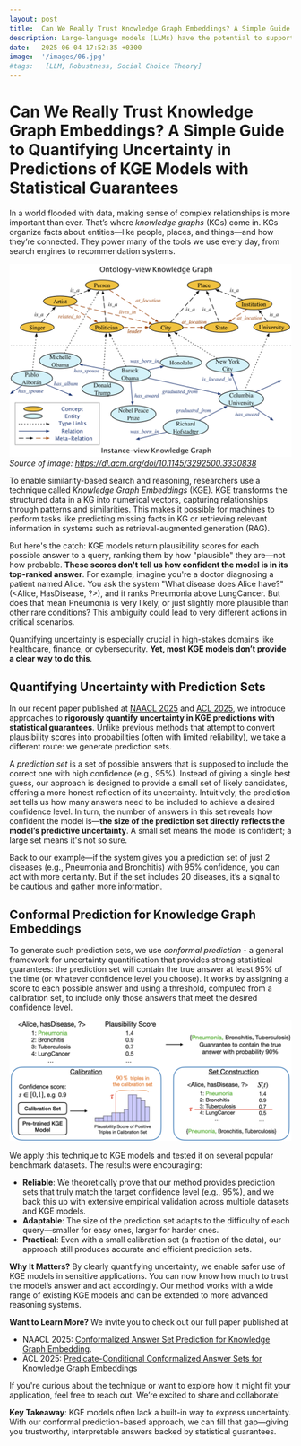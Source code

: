 ```yaml
---
layout: post
title:  Can We Really Trust Knowledge Graph Embeddings? A Simple Guide to Quantifying Uncertainty in Predictions of KGE Models with Statistical Guarantees
description: Large-language models (LLMs) have the potential to support a wide range of applications. However, they are ill-suited for query answering in high-stake domains like medicine because they generate answers at random and their answers are typically not robust - even the same query can result in different answers when prompted multiple times.
date:   2025-06-04 17:52:35 +0300
image:  '/images/06.jpg'
#tags:   [LLM, Robustness, Social Choice Theory]
---
```

# Can We Really Trust Knowledge Graph Embeddings? A Simple Guide to Quantifying Uncertainty in Predictions of KGE Models with Statistical Guarantees

In a world flooded with data, making sense of complex relationships is more important than ever. That’s where *knowledge graphs* (KGs) come in. KGs organize facts about entities—like people, places, and things—and how they’re connected. They power many of the tools we use every day, from search engines to recommendation systems.

![KG overview](/images/KG_overview.png)
*Source of image: https://dl.acm.org/doi/10.1145/3292500.3330838*

To enable similarity-based search and reasoning, researchers use a technique called *Knowledge Graph Embeddings* (KGE). KGE transforms the structured data in a KG into numerical vectors, capturing relationships through patterns and similarities. This makes it possible for machines to perform tasks like predicting missing facts in KG or retrieving relevant information in systems such as retrieval-augmented generation (RAG).

But here's the catch: KGE models return plausibility scores for each possible answer to a query, ranking them by how "plausible" they are—not how probable. **These scores don't tell us how confident the model is in its top-ranked answer**. For example, imagine you're a doctor diagnosing a patient named Alice. You ask the system "What disease does Alice have?" (<Alice, HasDisease, ?>), and it ranks Pneumonia above LungCancer. But does that mean Pneumonia is very likely, or just slightly more plausible than other rare conditions? This ambiguity could lead to very different actions in critical scenarios.

Quantifying uncertainty is especially crucial in high-stakes domains like healthcare, finance, or cybersecurity. **Yet, most KGE models don’t provide a clear way to do this**.

## Quantifying Uncertainty with Prediction Sets

In our recent paper published at [NAACL 2025](https://aclanthology.org/2025.naacl-long.32/) and [ACL 2025](https://arxiv.org/abs/2505.16877), we introduce approaches to **rigorously quantify uncertainty in KGE predictions with statistical guarantees**. Unlike previous methods that attempt to convert plausibility scores into probabilities (often with limited reliability), we take a different route: we generate prediction sets.

A *prediction set* is a set of possible answers that is supposed to include the correct one with high confidence (e.g., 95%). Instead of giving a single best guess, our approach is designed to provide a small set of likely candidates, offering a more honest reflection of its uncertainty.
Intuitively, the prediction set tells us how many answers need to be included to achieve a desired confidence level. In turn, the number of answers in this set reveals how confident the model is—**the size of the prediction set directly reflects the model’s predictive uncertainty**.
A small set means the model is confident; a large set means it's not so sure.

Back to our example—if the system gives you a prediction set of just 2 diseases (e.g., Pneumonia and Bronchitis) with 95% confidence, you can act with more certainty. But if the set includes 20 diseases, it’s a signal to be cautious and gather more information.

## Conformal Prediction for Knowledge Graph Embeddings

To generate such prediction sets, we use *conformal prediction* - a general framework for uncertainty quantification that provides strong statistical guarantees: the prediction set will contain the true answer at least 95% of the time (or whatever confidence level you choose). It works by assigning a score to each possible answer and using a threshold, computed from a calibration set, to include only those answers that meet the desired confidence level.

![KGCP overview](/images/KGCP_overview.png)

We apply this technique to KGE models and tested it on several popular benchmark datasets. The results were encouraging:

- **Reliable**: We theoretically prove that our method provides prediction sets that truly match the target confidence level (e.g., 95%), and we back this up with extensive empirical validation across multiple datasets and KGE models.
- **Adaptable**: The size of the prediction set adapts to the difficulty of each query—smaller for easy ones, larger for harder ones.
- **Practical**: Even with a small calibration set (a fraction of the data), our approach still produces accurate and efficient prediction sets.

**Why It Matters?** By clearly quantifying uncertainty, we enable safer use of KGE models in sensitive applications. You can now know how much to trust the model’s answer and act accordingly. Our method works with a wide range of existing KGE models and can be extended to more advanced reasoning systems.

**Want to Learn More?** We invite you to check out our full paper published at 
- NAACL 2025: [Conformalized Answer Set Prediction for Knowledge Graph Embedding](https://aclanthology.org/2025.naacl-long.32/). 
- ACL 2025: [Predicate-Conditional Conformalized Answer Sets for Knowledge Graph Embeddings](https://arxiv.org/abs/2505.16877)

If you're curious about the technique or want to explore how it might fit your application, feel free to reach out. We’re excited to share and collaborate!

**Key Takeaway**: KGE models often lack a built-in way to express uncertainty. With our conformal prediction-based approach, we can fill that gap—giving you trustworthy, interpretable answers backed by statistical guarantees. 